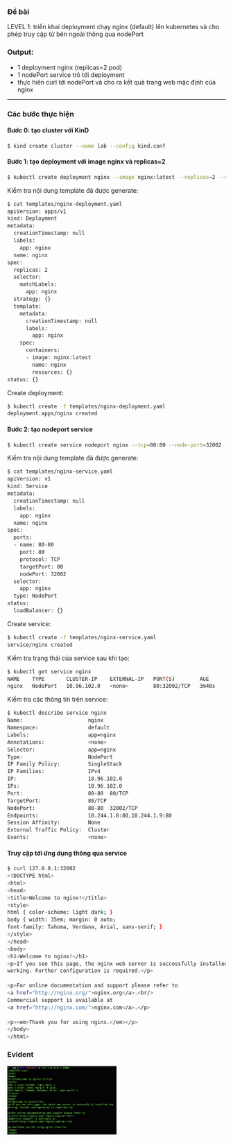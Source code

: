 ### Đề bài
LEVEL 1: triển khai deployment chạy nginx (default) lên kubernetes và cho phép truy cập từ bên ngoài thông qua nodePort

### Output:
- 1 deployment nginx (replicas=2 pod)
- 1 nodePort service trỏ tới deployment
- thực hiên curl tới nodePort và cho ra kết quả trang web mặc định của nginx

---

### Các bước thực hiện

#### Bước 0: tạo cluster với KinD

```bash
$ kind create cluster --name lab --config kind.conf      
```

#### Bước 1: tạo deployment với image nginx và replicas=2

```bash
$ kubectl create deployment nginx --image nginx:latest --replicas=2 --dry-run=client -o yaml > templates/nginx-deployment.yaml
```

Kiểm tra nội dung template đã được generate:

```bash
$ cat templates/nginx-deployment.yaml
apiVersion: apps/v1
kind: Deployment
metadata:
  creationTimestamp: null
  labels:
    app: nginx
  name: nginx
spec:
  replicas: 2
  selector:
    matchLabels:
      app: nginx
  strategy: {}
  template:
    metadata:
      creationTimestamp: null
      labels:
        app: nginx
    spec:
      containers:
      - image: nginx:latest
        name: nginx
        resources: {}
status: {}
```

Create deployment:

```bash
$ kubectl create -f templates/nginx-deployment.yaml 
deployment.apps/nginx created
```

#### Bước 2: tạo nodeport service

```bash
$ kubectl create service nodeport nginx --tcp=80:80 --node-port=32002 --dry-run=client -o yaml > templates/nginx-service.yaml
```

Kiểm tra nội dung template đã được generate:

```bash
$ cat templates/nginx-service.yaml
apiVersion: v1
kind: Service
metadata:
  creationTimestamp: null
  labels:
    app: nginx
  name: nginx
spec:
  ports:
  - name: 80-80
    port: 80
    protocol: TCP
    targetPort: 80
    nodePort: 32002
  selector:
    app: nginx
  type: NodePort
status:
  loadBalancer: {}
```

Create service:

```bash
$ kubectl create -f templates/nginx-service.yaml 
service/nginx created
```

Kiểm tra trạng thái của service sau khi tạo:

```bash
$ kubectl get service nginx
NAME    TYPE       CLUSTER-IP    EXTERNAL-IP   PORT(S)        AGE
nginx   NodePort   10.96.102.0   <none>        80:32002/TCP   3m40s
```

Kiểm tra các thông tin trên service:

```bash
$ kubectl describe service nginx
Name:                     nginx
Namespace:                default
Labels:                   app=nginx
Annotations:              <none>
Selector:                 app=nginx
Type:                     NodePort
IP Family Policy:         SingleStack
IP Families:              IPv4
IP:                       10.96.102.0
IPs:                      10.96.102.0
Port:                     80-80  80/TCP
TargetPort:               80/TCP
NodePort:                 80-80  32002/TCP
Endpoints:                10.244.1.8:80,10.244.1.9:80
Session Affinity:         None
External Traffic Policy:  Cluster
Events:                   <none>
```

#### Truy cập tới ứng dụng thông qua service 

```bash
$ curl 127.0.0.1:32002
<!DOCTYPE html>
<html>
<head>
<title>Welcome to nginx!</title>
<style>
html { color-scheme: light dark; }
body { width: 35em; margin: 0 auto;
font-family: Tahoma, Verdana, Arial, sans-serif; }
</style>
</head>
<body>
<h1>Welcome to nginx!</h1>
<p>If you see this page, the nginx web server is successfully installed and
working. Further configuration is required.</p>

<p>For online documentation and support please refer to
<a href="http://nginx.org/">nginx.org</a>.<br/>
Commercial support is available at
<a href="http://nginx.com/">nginx.com</a>.</p>

<p><em>Thank you for using nginx.</em></p>
</body>
</html>
```

### Evident
<img src="/kubernetes/lab-1/images/lab-1.png" width="50%">